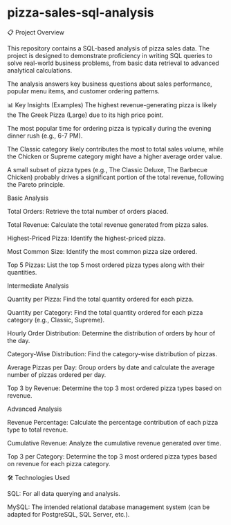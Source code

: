 # pizza-sales-sql-analysis
📋 Project Overview

This repository contains a SQL-based analysis of pizza sales data. The project is designed to demonstrate proficiency in writing SQL queries to solve real-world business problems, from basic data retrieval to advanced analytical calculations.

The analysis answers key business questions about sales performance, popular menu items, and customer ordering patterns.

📊 Key Insights (Examples)
The highest revenue-generating pizza is likely the The Greek Pizza (Large) due to its high price point.

The most popular time for ordering pizza is typically during the evening dinner rush (e.g., 6-7 PM).

The Classic category likely contributes the most to total sales volume, while the Chicken or Supreme category might have a higher average order value.

A small subset of pizza types (e.g., The Classic Deluxe, The Barbecue Chicken) probably drives a significant portion of the total revenue, following the Pareto principle.

Basic Analysis

Total Orders: Retrieve the total number of orders placed.

Total Revenue: Calculate the total revenue generated from pizza sales.

Highest-Priced Pizza: Identify the highest-priced pizza.

Most Common Size: Identify the most common pizza size ordered.

Top 5 Pizzas: List the top 5 most ordered pizza types along with their quantities.

Intermediate Analysis

Quantity per Pizza: Find the total quantity ordered for each pizza.

Quantity per Category: Find the total quantity ordered for each pizza category (e.g., Classic, Supreme).

Hourly Order Distribution: Determine the distribution of orders by hour of the day.

Category-Wise Distribution: Find the category-wise distribution of pizzas.

Average Pizzas per Day: Group orders by date and calculate the average number of pizzas ordered per day.

Top 3 by Revenue: Determine the top 3 most ordered pizza types based on revenue.

Advanced Analysis

Revenue Percentage: Calculate the percentage contribution of each pizza type to total revenue.

Cumulative Revenue: Analyze the cumulative revenue generated over time.

Top 3 per Category: Determine the top 3 most ordered pizza types based on revenue for each pizza category.

🛠️ Technologies Used

SQL: For all data querying and analysis.

MySQL: The intended relational database management system (can be adapted for PostgreSQL, SQL Server, etc.).
